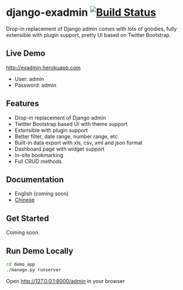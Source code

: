 django-exadmin [![Build Status](https://travis-ci.org/sshwsfc/django-exadmin.png?branch=master)](https://travis-ci.org/sshwsfc/django-exadmin)
==============

Drop-in replacement of Django admin comes with lots of goodies, fully extensible with plugin support, pretty UI based on Twitter Bootstrap.

Live Demo
----

http://exadmin.herokuapp.com

* User: admin
* Password: admin

Features
--------

* Drop-in replacement of Django admin
* Twitter Bootstrap based UI with theme support
* Extensible with plugin support
* Better filter, date range, number range, etc.
* Built-in data export with xls, csv, xml and json format
* Dashboard page with widget support
* In-site bookmarking
* Full CRUD methods


Documentation
--------

* English (coming soon)
* [Chinese](https://xadmin.readthedocs.org/en/latest/index.html)


Get Started
-----------

Coming soon.


Run Demo Locally
---------

```bash
cd demo_app
./manage.py runserver
```

Open http://127.0.0.1:8000/admin in your browser

